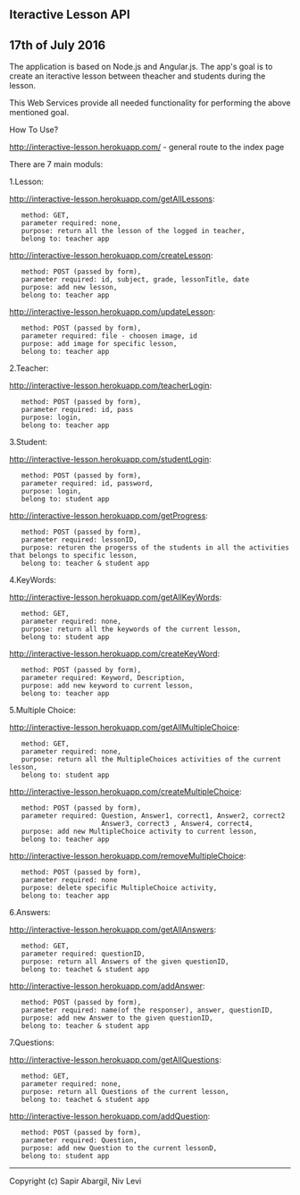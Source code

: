 
Iteractive Lesson API
---
17th of July 2016
---

The application is based on Node.js and Angular.js.
The app's goal is to create an iteractive lesson between theacher and students during the lesson.

This Web Services provide all needed functionality for performing the above mentioned goal.

How To Use?

http://interactive-lesson.herokuapp.com/ - general route to the index page

There are 7 main moduls:

1.Lesson:

   http://interactive-lesson.herokuapp.com/getAllLessons:
```http
   method: GET,
   parameter required: none,
   purpose: return all the lesson of the logged in teacher,
   belong to: teacher app
```


   http://interactive-lesson.herokuapp.com/createLesson:
```http
   method: POST (passed by form),
   parameter required: id, subject, grade, lessonTitle, date
   purpose: add new lesson,
   belong to: teacher app
```


   http://interactive-lesson.herokuapp.com/updateLesson:
```http
   method: POST (passed by form),
   parameter required: file - choosen image, id
   purpose: add image for specific lesson,
   belong to: teacher app
```

2.Teacher: 

   http://interactive-lesson.herokuapp.com/teacherLogin:
```http
   method: POST (passed by form),
   parameter required: id, pass
   purpose: login,
   belong to: teacher app
```

3.Student: 

   http://interactive-lesson.herokuapp.com/studentLogin:
```http
   method: POST (passed by form),
   parameter required: id, password,
   purpose: login, 
   belong to: student app
```

   http://interactive-lesson.herokuapp.com/getProgress:
```http
   method: POST (passed by form),
   parameter required: lessonID,
   purpose: returen the progerss of the students in all the activities that belongs to specific lesson,
   belong to: teacher & student app
```

4.KeyWords:

   http://interactive-lesson.herokuapp.com/getAllKeyWords:
```http
   method: GET,
   parameter required: none,
   purpose: return all the keywords of the current lesson,
   belong to: student app
```

   http://interactive-lesson.herokuapp.com/createKeyWord:
```http
   method: POST (passed by form),
   parameter required: Keyword, Description,
   purpose: add new keyword to current lesson,
   belong to: teacher app 
```

5.Multiple Choice: 

   http://interactive-lesson.herokuapp.com/getAllMultipleChoice:
```http
   method: GET,
   parameter required: none,
   purpose: return all the MultipleChoices activities of the current lesson,
   belong to: student app
```

   http://interactive-lesson.herokuapp.com/createMultipleChoice:
```http
   method: POST (passed by form),
   parameter required: Question, Answer1, correct1, Answer2, correct2
                       Answer3, correct3 , Answer4, correct4,
   purpose: add new MultipleChoice activity to current lesson,
   belong to: teacher app 
```

   http://interactive-lesson.herokuapp.com/removeMultipleChoice:
```http
   method: POST (passed by form),
   parameter required: none
   purpose: delete specific MultipleChoice activity,
   belong to: teacher app
```

6.Answers: 

   http://interactive-lesson.herokuapp.com/getAllAnswers:
```http
   method: GET,
   parameter required: questionID,
   purpose: return all Answers of the given questionID,
   belong to: teachet & student app
```

   http://interactive-lesson.herokuapp.com/addAnswer:
```http
   method: POST (passed by form),
   parameter required: name(of the responser), answer, questionID, 
   purpose: add new Answer to the given questionID,
   belong to: teacher & student app 
```

7.Questions: 

   http://interactive-lesson.herokuapp.com/getAllQuestions:
```http
   method: GET,
   parameter required: none,
   purpose: return all Questions of the current lesson,
   belong to: teachet & student app
```

   http://interactive-lesson.herokuapp.com/addQuestion:
```http
   method: POST (passed by form),
   parameter required: Question, 
   purpose: add new Question to the current lessonD,
   belong to: student app 
```


************************************************************
Copyright (c) Sapir Abargil, Niv Levi
